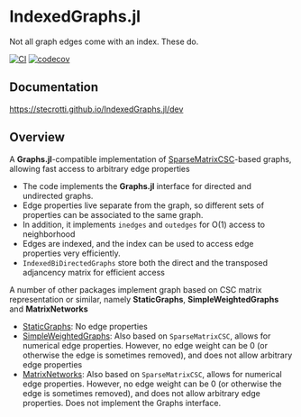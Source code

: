 # IndexedGraphs.jl

Not all graph edges come with an index. These do.

[![CI](https://github.com/stecrotti/IndexedGraphs.jl/actions/workflows/ci.yml/badge.svg)](https://github.com/stecrotti/IndexedGraphs.jl/actions/workflows/ci.yml)
[![codecov](https://codecov.io/gh/stecrotti/IndexedGraphs.jl/branch/main/graph/badge.svg?token=CYLRPHU098)](https://codecov.io/gh/stecrotti/IndexedGraphs.jl)

## Documentation
https://stecrotti.github.io/IndexedGraphs.jl/dev

## Overview
A **Graphs.jl**-compatible implementation of [SparseMatrixCSC](https://github.com/JuliaLang/SparseArrays.jl)-based graphs, allowing fast access to arbitrary edge properties

* The code implements the **Graphs.jl** interface for directed and undirected graphs.
* Edge properties live separate from the graph, so different sets of properties can be associated to the same graph.
* In addition, it implements `inedges` and `outedges` for O(1) access to neighborhood
* Edges are indexed, and the index can be used to access edge properties very efficiently.
* `IndexedBiDirectedGraphs` store both the direct and the transposed adjancency matrix for efficient access

A number of other packages implement graph based on CSC matrix representation or similar, namely **StaticGraphs**, **SimpleWeightedGraphs** and **MatrixNetworks**

* [StaticGraphs](https://github.com/JuliaGraphs/StaticGraphs.jl): No edge properties
* [SimpleWeightedGraphs](https://github.com/JuliaGraphs/SimpleWeightedGraphs.jl): Also based on `SparseMatrixCSC`, allows for numerical edge properties. However, no edge weight can be 0 (or otherwise the edge is sometimes removed), and does not allow arbitrary edge properties
* [MatrixNetworks](https://github.com/JuliaGraphs/MatrixNetworks.jl): Also based on `SparseMatrixCSC`, allows for numerical edge properties. However, no edge weight can be 0 (or otherwise the edge is sometimes removed), and does not allow arbitrary edge properties. Does not implement the Graphs interface.
